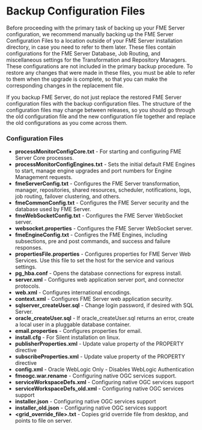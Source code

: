 # Backup Configuration Files #

Before proceeding with the primary task of backing up your FME Server configuration, we recommend manually backing up the FME Server Configuration Files to a location outside of your FME Server installation directory, in case you need to refer to them later. These files contain configurations for the FME Server Database, Job Routing, and miscellaneous settings for the Transformation and Repository Managers. These configurations are not included in the primary backup procedure. To restore any changes that were made in these files, you must be able to refer to them when the upgrade is complete, so that you can make the corresponding changes in the replacement file.

If you backup FME Server, do not just replace the restored FME Server configuration files with the backup configuration files. The structure of the configuration files may change between releases, so you should go through the old configuration file and the new configuration file together and replace the old configurations as you come across them.

### Configuration Files ###

- **processMonitorConfigCore.txt** - For starting and configuring FME Server Core processes.
- **processMonitorConfigEngines.txt** - Sets the initial default FME Engines to start, manage engine upgrades and port numbers for Engine Management requests.
- **fmeServerConfig.txt** - Configures the FME Server transformation, manager, repositories, shared resources, scheduler, notifications, logs, job routing, failover clustering, and others.
- **fmeCommonConfig.txt** - Configures the FME Server security and the database used by FME Server. 
- **fmeWebSocketConfig.txt** - Configures the FME Server WebSocket server.
- **websocket.properties** - Configures the FME Server WebSocket server.
- **fmeEngineConfig.txt** - Configres the FME Engines, including subsections, pre and post commands, and success and failure responses.
- **propertiesFile.properties** - Configures properties for FME Server Web Services. Use this file to set the host for the service and various settings. 
- **pg\_hba.conf** - Opens the database connections for express install.
- **server.xml** - Configures web application server port, and connector protocols.
- **web.xml** - Configures international encodings.
- **context.xml** - Configures FME Server web application security.
- **sqlserver\_createUser.sql** - Change login password, if desired with SQL Server.
- **oracle\_createUser.sql** - If oracle\_createUser.sql returns an error, create a local user in a pluggable database container.
- **email.properties** - Configures properties for email.
- **install.cfg** - For Silent installation on linux.
- **publisherProperties.xml** - Update value property of the PROPERTY directive
- **subscribeProperties.xml** - Update value property of the PROPERTY directive
- **config.xml** - Oracle WebLogic Only - Disables WebLogic Authentication
- **fmeogc.war.rename** - Configuring native OGC services support.
- **serviceWorkspaceDefs.xml** - Configuring native OGC services support
- **serviceWorkspaceDefs\_old.xml** - Configuring native OGC services support
- **installer.json** - Configuring native OGC services support
- **installer\_old.json** - Configuring native OGC services support
- **&lt;grid\_override\_file&gt;.txt** - Copies grid override file from desktop, and points to file on server.








